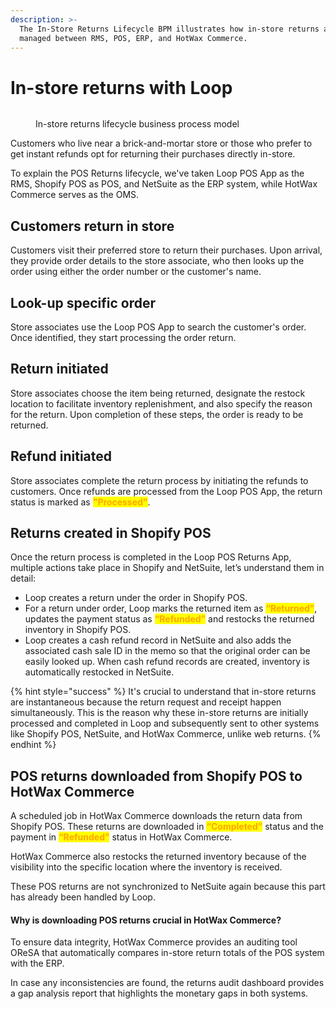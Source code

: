 ```yaml
---
description: >-
  The In-Store Returns Lifecycle BPM illustrates how in-store returns are
  managed between RMS, POS, ERP, and HotWax Commerce.
---
```


# In-store returns with Loop

<figure><img src="broken-reference" alt=""><figcaption><p>In-store returns lifecycle business process model</p></figcaption></figure>

Customers who live near a brick-and-mortar store or those who prefer to get instant refunds opt for returning their purchases directly in-store.

To explain the POS Returns lifecycle, we've taken Loop POS App as the RMS, Shopify POS as POS, and NetSuite as the ERP system, while HotWax Commerce serves as the OMS.

## Customers return in store

Customers visit their preferred store to return their purchases. Upon arrival, they provide order details to the store associate, who then looks up the order using either the order number or the customer's name.

## Look-up specific order

Store associates use the Loop POS App to search the customer's order. Once identified, they start processing the order return.

## Return initiated

Store associates choose the item being returned, designate the restock location to facilitate inventory replenishment, and also specify the reason for the return. Upon completion of these steps, the order is ready to be returned.

## Refund initiated

Store associates complete the return process by initiating the refunds to customers. Once refunds are processed from the Loop POS App, the return status is marked as <mark style="color:orange;">**"Processed"**</mark>.

## Returns created in Shopify POS

Once the return process is completed in the Loop POS Returns App, multiple actions take place in Shopify and NetSuite, let’s understand them in detail:

* Loop creates a return under the order in Shopify POS.
* For a return under order, Loop marks the returned item as <mark style="color:orange;">**“Returned”**</mark>, updates the payment status as <mark style="color:orange;">**“Refunded”**</mark> and restocks the returned inventory in Shopify POS.
* Loop creates a cash refund record in NetSuite and also adds the associated cash sale ID in the memo so that the original order can be easily looked up. When cash refund records are created, inventory is automatically restocked in NetSuite.

{% hint style="success" %}
It's crucial to understand that in-store returns are instantaneous because the return request and receipt happen simultaneously. This is the reason why these in-store returns are initially processed and completed in Loop and subsequently sent to other systems like Shopify POS, NetSuite, and HotWax Commerce, unlike web returns.
{% endhint %}

## POS returns downloaded from Shopify POS to HotWax Commerce

A scheduled job in HotWax Commerce downloads the return data from Shopify POS. These returns are downloaded in <mark style="color:orange;">**“Completed”**</mark> status and the payment in <mark style="color:orange;">**“Refunded”**</mark> status in HotWax Commerce.

HotWax Commerce also restocks the returned inventory because of the visibility into the specific location where the inventory is received.

These POS returns are not synchronized to NetSuite again because this part has already been handled by Loop.

#### Why is downloading POS returns crucial in HotWax Commerce? <a href="#why-is-downloading-returns-crucial-in-hotwax-commerce" id="why-is-downloading-returns-crucial-in-hotwax-commerce"></a>

To ensure data integrity, HotWax Commerce provides an auditing tool OReSA that automatically compares in-store return totals of the POS system with the ERP.

In case any inconsistencies are found, the returns audit dashboard provides a gap analysis report that highlights the monetary gaps in both systems.
